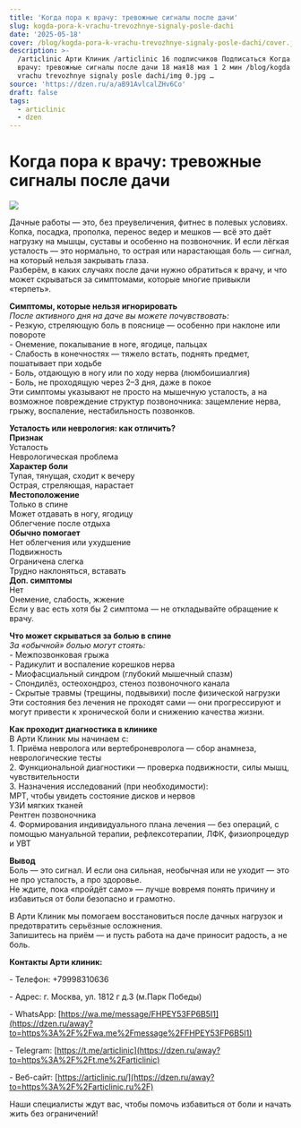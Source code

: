 ```yaml
---
title: 'Когда пора к врачу: тревожные сигналы после дачи'
slug: kogda-pora-k-vrachu-trevozhnye-signaly-posle-dachi
date: '2025-05-18'
cover: /blog/kogda-pora-k-vrachu-trevozhnye-signaly-posle-dachi/cover.jpg
description: >-
  /articlinic Арти Клиник /articlinic 16 подписчиков Подписаться Когда пора к
  врачу: тревожные сигналы после дачи 18 мая18 мая 1 2 мин /blog/kogda pora k
  vrachu trevozhnye signaly posle dachi/img 0.jpg …
source: 'https://dzen.ru/a/aB91AvlcalZHv6Co'
draft: false
tags:
  - articlinic
  - dzen
---
```


# Когда пора к врачу: тревожные сигналы после дачи

![](/blog/kogda-pora-k-vrachu-trevozhnye-signaly-posle-dachi/img-0.jpg)

Дачные работы — это, без преувеличения, фитнес в полевых условиях. Копка, посадка, прополка, перенос ведер и мешков — всё это даёт нагрузку на мышцы, суставы и особенно на позвоночник. И если лёгкая усталость — это нормально, то острая или нарастающая боль — сигнал, на который нельзя закрывать глаза.  
Разберём, в каких случаях после дачи нужно обратиться к врачу, и что может скрываться за симптомами, которые многие привыкли «терпеть».  
  
**Симптомы, которые нельзя игнорировать**  
_После активного дня на даче вы можете почувствовать:_  
\- Резкую, стреляющую боль в пояснице — особенно при наклоне или повороте  
\- Онемение, покалывание в ноге, ягодице, пальцах  
\- Слабость в конечностях — тяжело встать, поднять предмет, пошатывает при ходьбе  
\- Боль, отдающую в ногу или по ходу нерва (люмбоишиалгия)  
\- Боль, не проходящую через 2–3 дня, даже в покое  
Эти симптомы указывают не просто на мышечную усталость, а на возможное повреждение структур позвоночника: защемление нерва, грыжу, воспаление, нестабильность позвонков.  
  
**Усталость или неврология: как отличить?**  
**Признак**  
Усталость  
Неврологическая проблема  
**Характер боли**  
Тупая, тянущая, сходит к вечеру  
Острая, стреляющая, нарастает  
**Местоположение**  
Только в спине  
Может отдавать в ногу, ягодицу  
Облегчение после отдыха  
**Обычно помогает**  
Нет облегчения или ухудшение  
Подвижность  
Ограничена слегка  
Трудно наклоняться, вставать  
**Доп. симптомы**  
Нет  
Онемение, слабость, жжение  
Если у вас есть хотя бы 2 симптома — не откладывайте обращение к врачу.  
  
**Что может скрываться за болью в спине**  
_За «обычной» болью могут стоять:_  
_\-_ Межпозвонковая грыжа  
\- Радикулит и воспаление корешков нерва  
\- Миофасциальный синдром (глубокий мышечный спазм)  
\- Спондилёз, остеохондроз, стеноз позвоночного канала  
\- Скрытые травмы (трещины, подвывихи) после физической нагрузки  
Эти состояния без лечения не проходят сами — они прогрессируют и могут привести к хронической боли и снижению качества жизни.  
  
**Как проходит диагностика в клинике**  
В Арти Клиник мы начинаем с:  
1\. Приёма невролога или вертеброневролога — сбор анамнеза, неврологические тесты  
2\. Функциональной диагностики — проверка подвижности, силы мышц, чувствительности  
3\. Назначения исследований (при необходимости):  
МРТ, чтобы увидеть состояние дисков и нервов  
УЗИ мягких тканей  
Рентген позвоночника  
4\. Формирования индивидуального плана лечения — без операций, с помощью мануальной терапии, рефлексотерапии, ЛФК, физиопроцедур и УВТ  
  
**Вывод**  
Боль — это сигнал. И если она сильная, необычная или не уходит — это не про усталость, а про здоровье.  
Не ждите, пока «пройдёт само» — лучше вовремя понять причину и избавиться от боли безопасно и грамотно.  
  
  
В Арти Клиник мы помогаем восстановиться после дачных нагрузок и предотвратить серьёзные осложнения.  
Запишитесь на приём — и пусть работа на даче приносит радость, а не боль.  
  
**Контакты Арти клиник:**

\- Телефон: +79998310636

\- Адрес: г. Москва, ул. 1812 г д.3 (м.Парк Победы)

\- WhatsApp: [https://wa.me/message/FHPEY53FP6B5I1](https://dzen.ru/away?to=https%3A%2F%2Fwa.me%2Fmessage%2FFHPEY53FP6B5I1)

\- Telegram: [https://t.me/articlinic](https://dzen.ru/away?to=https%3A%2F%2Ft.me%2Farticlinic)

\- Веб-сайт: [https://articlinic.ru/](https://dzen.ru/away?to=https%3A%2F%2Farticlinic.ru%2F)

Наши специалисты ждут вас, чтобы помочь избавиться от боли и начать жить без ограничений!